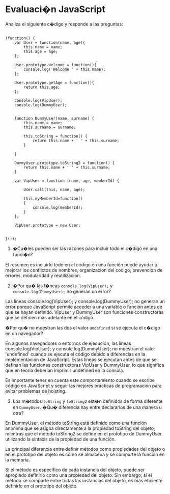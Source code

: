 # Evaluaci�n JavaScript

Analiza el siguiente c�digo y responde a las preguntas:

```

(function() {
    var User = function(name, age){
        this.name = name;
        this.age = age;  
    };  

    User.prototype.welcome = function(){
        console.log('Welcome ' + this.name);  
	};  

    User.prototype.getAge = function(){
        return this.age;  
    };
    
    console.log(VipUser);
    console.log(DummyUser);  


    function DummyUser(name, surname) {
        this.name = name;
        this.surname = surname;  

        this.toString = function() {
            return this.name + ' ' + this.surname;  
		}  

    }  

    DummyUser.prototype.toString2 = function() {
        return this.name + ' ' + this.surname;  
    }

    var VipUser = function (name, age, memberId) {

        User.call(this, name, age);

        this.myMemberId=function()
        {
            console.log(memberId);
        }
    };

    VipUser.prototype = new User;


}());  
```

1. �Cu�les pueden ser las razones para incluir todo el c�digo en una funci�n?

El resumen es incluirlo todo en el código en una función puede ayudar a mejorar los conflictos de nombres, organizacion del codigo, prevencion de errores, modularidad y reutilizacion.

2. �Por qu� las l�neas `console.log(VipUser);` y `console.log(DummyUser);` no generan un error?

Las líneas console.log(VipUser); y console.log(DummyUser); no generan un error porque JavaScript permite acceder a una variable o función antes de que se hayan definido.
VipUser y DummyUser son funciones constructoras que se definen más adelante en el código.

�Por qu� no muestran las dos el valor `undefined` si se ejecuta el c�digo en un navegador?

En algunos navegadores o entornos de ejecución, las líneas console.log(VipUser); y console.log(DummyUser); no muestran el valor 'undefined' cuando se ejecuta el código debido a diferencias en la implementación de JavaScript.
Estas líneas se ejecutan antes de que se definan las funciones constructoras VipUser y DummyUser, lo que significa que en teoría deberían imprimir undefined en la consola.

Es importante tener en cuenta este comportamiento cuando se escribe código en JavaScript y seguir las mejores prácticas de programación para evitar problemas de hoisting.

3. Los m�todos `toString` y `toString2` est�n definidos de forma diferente en `DummyUser`.
�Qu� diferencia hay entre declararlos de una manera u otra?

En DummyUser, el método toString está definido como una función anónima que se asigna directamente a la propiedad toString del objeto, mientras que el método toString2 se define en el prototipo de DummyUser utilizando la sintaxis de la propiedad de una función.

La principal diferencia entre definir métodos como propiedades del objeto o en el prototipo del objeto es cómo se almacena y se comparte la función en la memoria. 

Si el método es específico de cada instancia del objeto, puede ser apropiado definirlo como una propiedad del objeto. Sin embargo, si el método se comparte entre todas las instancias del objeto, es más eficiente definirlo en el prototipo del objeto.